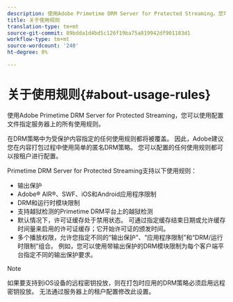 ```yaml
---
description: 使用Adobe Primetime DRM Server for Protected Streaming，您可以使用配置文件指定服务器上的所有使用规则。
title: 关于使用规则
translation-type: tm+mt
source-git-commit: 89bdda1d4bd5c126f19ba75a819942df901183d1
workflow-type: tm+mt
source-wordcount: '240'
ht-degree: 0%

---
```



# 关于使用规则{#about-usage-rules}

使用Adobe Primetime DRM Server for Protected Streaming，您可以使用配置文件指定服务器上的所有使用规则。

在DRM策略中为受保护内容指定的任何使用规则都将被覆盖。 因此，Adobe建议您在内容打包过程中使用简单的匿名DRM策略。 您可以配置的任何使用规则都可以按租户进行配置。

Primetime DRM Server for Protected Streaming支持以下使用规则：

* 输出保护
* Adobe® AIR®、SWF、iOS和Android应用程序限制
* DRM和运行时模块限制
* 支持越狱检测的Primetime DRM平台上的越狱检测
* 默认情况下，许可证缓存处于禁用状态。 可通过指定缓存结束日期或允许缓存时间量来启用的许可证缓存；它开始许可证的颁发时间。
* 多个播放权限，允许您指定不同的“输出保护”、“应用程序限制”和“DRM/运行时限制”组合。 例如，您可以使用带输出保护的DRM模块限制为每个客户端平台指定不同的输出保护要求。

>[!NOTE]
>
>如果要支持到iOS设备的远程密钥投放，则在打包时应用的DRM策略必须启用远程密钥投放。 无法通过服务器上的租户配置修改此设置。

